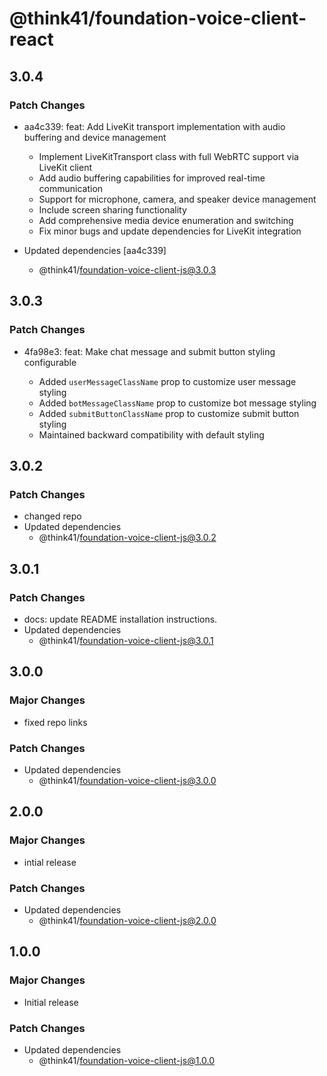 # @think41/foundation-voice-client-react

## 3.0.4

### Patch Changes

- aa4c339: feat: Add LiveKit transport implementation with audio buffering and device management

  - Implement LiveKitTransport class with full WebRTC support via LiveKit client
  - Add audio buffering capabilities for improved real-time communication
  - Support for microphone, camera, and speaker device management
  - Include screen sharing functionality
  - Add comprehensive media device enumeration and switching
  - Fix minor bugs and update dependencies for LiveKit integration

- Updated dependencies [aa4c339]
  - @think41/foundation-voice-client-js@3.0.3

## 3.0.3

### Patch Changes

- 4fa98e3: feat: Make chat message and submit button styling configurable

  - Added `userMessageClassName` prop to customize user message styling
  - Added `botMessageClassName` prop to customize bot message styling
  - Added `submitButtonClassName` prop to customize submit button styling
  - Maintained backward compatibility with default styling

## 3.0.2

### Patch Changes

- changed repo
- Updated dependencies
  - @think41/foundation-voice-client-js@3.0.2

## 3.0.1

### Patch Changes

- docs: update README installation instructions.
- Updated dependencies
  - @think41/foundation-voice-client-js@3.0.1

## 3.0.0

### Major Changes

- fixed repo links

### Patch Changes

- Updated dependencies
  - @think41/foundation-voice-client-js@3.0.0

## 2.0.0

### Major Changes

- intial release

### Patch Changes

- Updated dependencies
  - @think41/foundation-voice-client-js@2.0.0

## 1.0.0

### Major Changes

- Initial release

### Patch Changes

- Updated dependencies
  - @think41/foundation-voice-client-js@1.0.0
